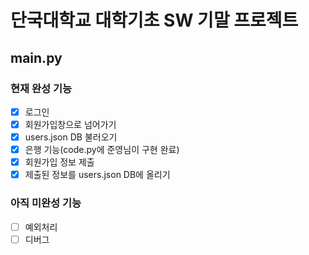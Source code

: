 # 단국대학교 대학기초 SW 기말 프로젝트

## main.py

### 현재 완성 기능

- [x] 로그인
- [x] 회원가입창으로 넘어가기
- [x] users.json DB 불러오기
- [x] 은행 기능(code.py에 준영님이 구현 완료)
- [x] 회원가입 정보 제출
- [x] 제출된 정보를 users.json DB에 올리기

### 아직 미완성 기능

- [ ] 예외처리
- [ ] 디버그
